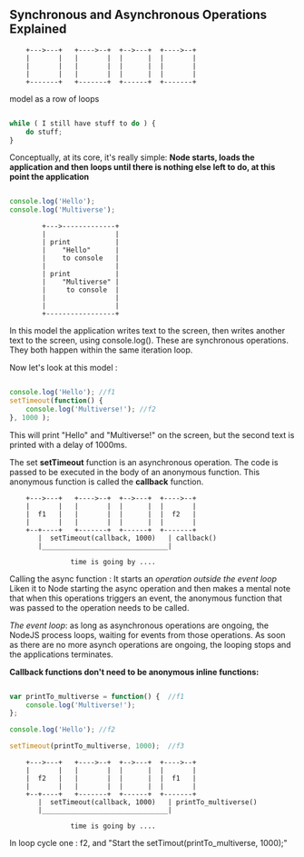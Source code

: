 ## Synchronous and Asynchronous Operations Explained

		+--->---+   +---->--+  +-->---+  +---->--+
		|       |   |       |  |      |  |       |
		|       |   |       |  |      |  |       |
		|       |   |       |  |      |  |       |
		+-------+   +-------+  +------+  +-------+


model as a row of loops

```javascript

while ( I still have stuff to do ) {
	do stuff;
}

```

Conceptually, at its core, it's really simple: **Node starts, loads the application and then loops until there is nothing else left to do, at this point the application**

```javascript

console.log('Hello');
console.log('Multiverse');

```


			+--->-------------+
			|                 |
			| print           |
			|    "Hello"      |
			|    to console   |
			|                 |
			| print           |
			|    "Multiverse" |
			|     to console  |
			|                 |
			|                 |
			+-----------------+

In this model the application writes text to the screen, then writes another text to the screen, using console.log(). These are synchronous operations. They both happen within the same iteration loop.

Now let's look at this model :

```javascript

console.log('Hello'); //f1
setTimeout(function() {
	console.log('Multiverse!'); //f2
}, 1000 );

```

This will print "Hello" and "Multiverse!" on the screen,  but the second text is printed with a delay of 1000ms.

The set **setTimeout** function is an asynchronous operation. The code is passed to be executed in the body of an anonymous function. This anonymous function is called the **callback** function.

		+--->---+   +---->--+  +-->---+  +---->--+
		|       |   |       |  |      |  |       |
		|  f1   |   |       |  |      |  |  f2   |
		|       |   |       |  |      |  |       |
		+--+----+   +-------+  +------+  +-------+
		   |  setTimeout(callback, 1000)   | callback()
		   |_______________________________|

		  		   time is going by ....



Calling the async function : It starts an *operation outside the event loop* Liken it to Node starting the async operation  and then makes a mental note that when this operations triggers an event, the anonymous function that was passed to the operation needs to be called.


*The event loop*:  as long as asynchronous operations are ongoing, the NodeJS process loops, waiting for events from those operations. As soon as there are no more asynch operations are ongoing, the looping stops and the applications terminates.

**Callback functions don't need to be anonymous inline functions:**

```javascript

var printTo_multiverse = function() {  //f1
	console.log('Multiverse!');
};

console.log('Hello'); //f2

setTimeout(printTo_multiverse, 1000);  //f3

```


		+--->---+   +---->--+  +-->---+  +---->--+
		|       |   |       |  |      |  |       |
		|  f2   |   |       |  |      |  |  f1   |
		|       |   |       |  |      |  |       |
		+--+----+   +-------+  +------+  +-------+
		   |  setTimeout(callback, 1000)   | printTo_multiverse()
		   |_______________________________|

		  		   time is going by ....


In loop cycle one : f2, and "Start the setTimout(printTo_multiverse, 1000);"















